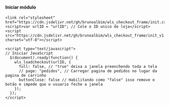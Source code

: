 #### Iniciar módulo

    <link rel="stylesheet" href="https://cdn.jsdelivr.net/gh/brunoalbim/wls_checkout_frame/init.css">
    <script>var urlID = "urlID"; // Cole o ID unico de loja</script>
    <script src="https://cdn.jsdelivr.net/gh/brunoalbim/wls_checkout_frame/init_v1.0.2.js" charset="utf-8"></script>
    
    <script type="text/javascript">
    // Iniciar JavaScript
      $(document).ready(function() {
        wls_loadcheckout(urlID, {
          full: false, // "true" deixa a janela preenchendo toda a tela
          // page: "pedidos", // Carregar pagina de pedidos no lugar da pagina de carrinho
          buttonClose: false // Habilitando como "false" isso remove o botão e impede que o usuario feche a janela
        });
      });
    </script>
